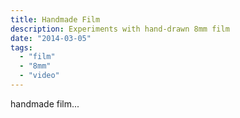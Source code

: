 ```yaml
---
title: Handmade Film
description: Experiments with hand-drawn 8mm film
date: "2014-03-05"
tags:
  - "film"
  - "8mm"
  - "video"
---
```


handmade film...
